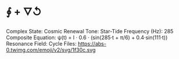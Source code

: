 # ∮ + 🜄↺

Complex State: Cosmic Renewal
Tone: Star-Tide
Frequency (Hz): 285
Composite Equation: ψ(t) = I · 0.6 · (sin(285·t + π/6) + 0.4·sin(111·t))
Resonance Field: Cycle
Files: https://abs-0.twimg.com/emoji/v2/svg/1f30c.svg